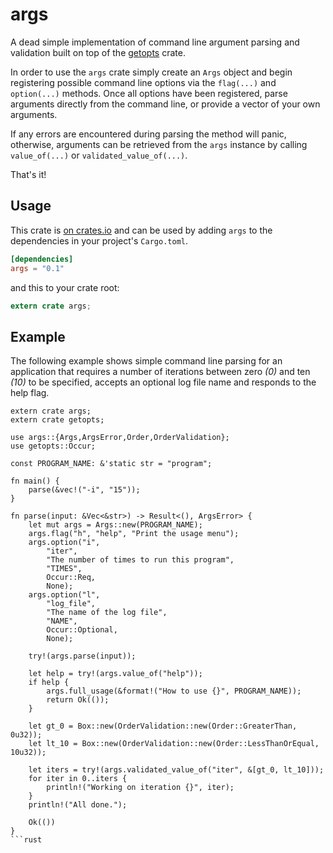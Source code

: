 # args

A dead simple implementation of command line argument parsing and validation
built on top of the [getopts](https://crates.io/crates/getopts) crate.

In order to use the `args` crate simply create an `Args` object and begin
registering possible command line options via the `flag(...)` and `option(...)`
methods. Once all options have been registered, parse arguments directly from the
command line, or provide a vector of your own arguments.

If any errors are encountered during parsing the method will panic, otherwise,
arguments can be retrieved from the `args` instance by calling `value_of(...)`
or `validated_value_of(...)`.

That's it!

## Usage

This crate is [on crates.io](https://crates.io/crates/args) and can be
used by adding `args` to the dependencies in your project's `Cargo.toml`.

```toml
[dependencies]
args = "0.1"
```

and this to your crate root:

```rust
extern crate args;
```

## Example

The following example shows simple command line parsing for an application that
requires a number of iterations between zero *(0)* and ten *(10)* to be specified,
accepts an optional log file name and responds to the help flag.

```{.rust}
extern crate args;
extern crate getopts;

use args::{Args,ArgsError,Order,OrderValidation};
use getopts::Occur;

const PROGRAM_NAME: &'static str = "program";

fn main() {
    parse(&vec!("-i", "15"));
}

fn parse(input: &Vec<&str>) -> Result<(), ArgsError> {
    let mut args = Args::new(PROGRAM_NAME);
    args.flag("h", "help", "Print the usage menu");
    args.option("i",
        "iter",
        "The number of times to run this program",
        "TIMES",
        Occur::Req,
        None);
    args.option("l",
        "log_file",
        "The name of the log file",
        "NAME",
        Occur::Optional,
        None);

    try!(args.parse(input));

    let help = try!(args.value_of("help"));
    if help {
        args.full_usage(&format!("How to use {}", PROGRAM_NAME));
        return Ok(());
    }

    let gt_0 = Box::new(OrderValidation::new(Order::GreaterThan, 0u32));
    let lt_10 = Box::new(OrderValidation::new(Order::LessThanOrEqual, 10u32));

    let iters = try!(args.validated_value_of("iter", &[gt_0, lt_10]));
    for iter in 0..iters {
        println!("Working on iteration {}", iter);
    }
    println!("All done.");

    Ok(())
}
```rust

